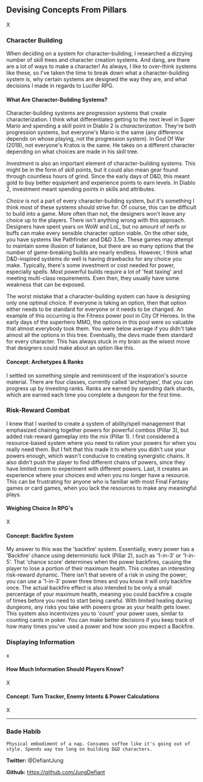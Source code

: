 ## Devising Concepts From Pillars
X

### Character Building
When deciding on a system for character-building, I researched a dizzying number of skill trees and character creation systems. And dang, are there are a lot of ways to make a character! As always, I like to over-think systems like these, so I've taken the time to break down what a character-building system is, why certain systems are designed the way they are, and what decisions I made in regards to Lucifer RPG.

#### What Are Character-Building Systems?
Character-building systems are progression systems that create characterization. I think what differentiates getting to the next level in Super Mario and spending a skill point in Diablo 2 is *characterization*. They're both progression systems, but everyone's Mario is the same (any difference depends on whose playing, not the progression system). In God Of War (2018), not everyone's Kratos is the same. He takes on a different character depending on what choices are made in his skill tree.

*Investment* is also an important element of character-building systems. This might be in the form of skill points, but it could also mean gear found through countless hours of grind. Since the early days of D&D, this meant gold to buy better equipment and experience points to earn levels. In Diablo 2, investment meant spending points in skills and attributes.

*Choice* is not a part of every character-building system, but it's something I think most of these systems should strive for. Of course, this can be difficult to build into a game. More often than not, the designers won't leave any choice up to the players. There isn't anything wrong with this approach. Designers have spent years on WoW and LoL, but no amount of nerfs or buffs can make every sensible character option viable. On the other side, you have systems like Pathfinder and D&D 3.5e. These games may attempt to maintain some illusion of balance, but there are so many options that the number of game-breaking builds are nearly endless. However, I think what D&D-inspired systems do well is having drawbacks for any choice you make. Typically, there's some investment or cost needed for power, especially spells. Most powerful builds require a lot of 'feat taxing' and meeting multi-class requirements. Even then, they usually have some weakness that can be exposed. 

The worst mistake that a character-building system can have is designing only one optimal choice. If everyone is taking an option, then that option either needs to be standard for everyone or it needs to be changed. An example of this occurring is the Fitness power pool in City Of Heroes. In the early days of the superhero MMO, the options in this pool were so valuable that almost everybody took them. You were below average if you didn't take almost all the options in this tree. Eventually, the devs made them standard for every character. This has always stuck in my brain as the wisest move that designers could make about an option like this.

#### Concept: Archetypes & Ranks
I settled on something simple and reminiscent of the inspiration's source material. There are four classes, currently called 'archetypes', that you can progress up by investing ranks. Ranks are earned by spending dark shards, which are earned each time you complete a dungeon for the first time. 

### Risk-Reward Combat
I knew that I wanted to create a system of ability/spell management that emphasized chaining together powers for powerful combos (Pillar 3), but added risk-reward gameplay into the mix (Pillar 1). I first considered a resource-based system where you need to ration your powers for when you really need them. But I felt that this made it to where you didn't use your powers enough, which wasn't conducive to creating synergistic chains. It also didn't push the player to find different chains of powers, since they have limited room to experiment with different powers. Last, it creates an experience where your choices end when you no longer have a resource. This can be frustrating for anyone who is familiar with most Final Fantasy games or card games, when you lack the resources to make any meaningful plays.

#### Weighing Choice In RPG's
X

#### Concept: Backfire System
My answer to this was the 'backfire' system. Essentially, every power has a 'Backfire' chance using deterministic luck (Pillar 2), such as '1-in-3' or '1-in-5'. That 'chance score' determines when the power backfires, causing the player to lose a portion of their maximum health. This creates an interesting risk-reward dynamic. There isn't that severe of a risk in using the power; you can use a '1-in-3' power three times and you know it will only backfire once. The actual backfire effect is also intended to be only a small percentage of your maximum health, meaning you could backfire a couple of times before you need to start being careful. With limited healing during dungeons, any risks you take with powers grow as your health gets lower. This system also incentivizes you to 'count' your power uses, similar to counting cards in poker. You can make better decisions if you keep track of how many times you've used a power and how soon you expect a Backfire.

### Displaying Information
x

#### How Much Information Should Players Know?
X

#### Concept: Turn Tracker, Enemy Intents & Power Calculations
X

---
### Bade Habib

```Physical embodiment of a nap. Consumes coffee like it's going out of style. Spends way too long on building D&D characters.```

**Twitter:** @DefiantJung

**Github:** https://github.com/JungDefiant
